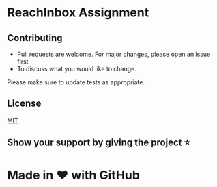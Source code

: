 <h1>ReachInbox Assignment</h1>
<h2></h2>

## Contributing

- Pull requests are welcome. For major changes, please open an issue first
- To discuss what you would like to change.

Please make sure to update tests as appropriate.

## License

[MIT](https://choosealicense.com/licenses/mit/)

<h2>Show your support by giving the project ⭐</h2>
<h1>Made in ❤️ with GitHub</h1>
